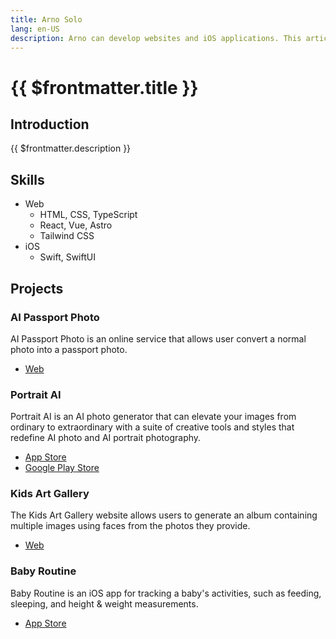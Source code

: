 ```yaml
---
title: Arno Solo
lang: en-US
description: Arno can develop websites and iOS applications. This article lists the skills he has mastered and the websites and applications he has developed.
---
```


# {{ $frontmatter.title }}

## Introduction

{{ $frontmatter.description }}

## Skills

- Web
  - HTML, CSS, TypeScript
  - React, Vue, Astro
  - Tailwind CSS
- iOS
  - Swift, SwiftUI

## Projects

### AI Passport Photo

AI Passport Photo is an online service that allows user convert a normal photo into a passport photo.
- [Web](https://aipassportphoto.com/)

### Portrait AI

Portrait AI is an AI photo generator that can elevate your images from ordinary to extraordinary with a suite of creative tools and styles that redefine AI photo and AI portrait photography.
- [App Store](https://apps.apple.com/us/app/portrait-ai-photo-generator/id6502435202)
- [Google Play Store](https://play.google.com/store/apps/details?id=aiphoto.android.portraitai)

### Kids Art Gallery

The Kids Art Gallery website allows users to generate an album containing multiple images using faces from the photos they provide.
- [Web](https://d2khihkksv8jjy.cloudfront.net/)

### Baby Routine

Baby Routine is an iOS app for tracking a baby's activities, such as feeding, sleeping, and height & weight measurements.
- [App Store](https://apps.apple.com/us/app/baby-routine-baby-tracker/id6740127932)